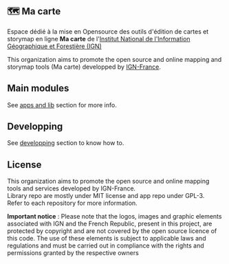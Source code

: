 ## 🗺️ Ma carte

Espace dédié à la mise en Opensource des outils d'édition de cartes et storymap en ligne **Ma carte** de l'[Institut National de l'Information Géographique et Forestière (IGN)](https://www.ign.fr)

This organization aims to promote the open source and online mapping and storymap tools (Ma carte) developped by [IGN-France](https://github.com/IGNF).

## Main modules

See [apps and lib](./ORGANISATION.md) section for more info.

## Developping

See [developping](https://github.com/IGNF-Ma-carte/.github/blob/main/DEVELOPING.md) section to know how to.


## License

This organization aims to promote the open source and online mapping tools and services developed by IGN-France.   
Library repo are mostly under MIT license and app repo under GPL-3.   
Refer to each repository for more information.

**Important notice** : Please note that the logos, images and graphic elements associated with IGN and the French Republic, present in this project, are protected by copyright and are not covered by the open source licence of this code. The use of these elements is subject to applicable laws and regulations and must be carried out in compliance with the rights and permissions granted by the respective owners



